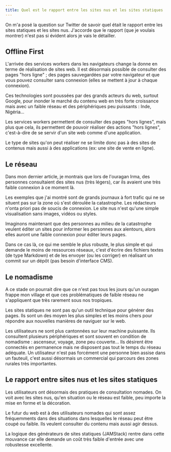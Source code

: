 ```yaml
---
title: Quel est le rapport entre les sites nus et les sites statiques
---
```


On m'a posé la question sur Twitter de savoir quel était le rapport entre les sites statiques et les sites nus. J'accorde que le rapport (que je voulais montrer) n'est pas si évident alors je vais le détailler.

## Offline First

L'arrivée des services workers dans les navigateurs change la donne en terme de réalisation de sites web. Il est désormais possible de consulter des pages "hors ligne" ; des pages sauvegardées par votre navigateur et que vous pouvez consulter sans connexion (elles se mettent à jour à chaque connexion).

Ces technologies sont poussées par des grands acteurs du web, surtout Google, pour inonder le marché du contenu web en très forte croissance mais avec un faible réseau et des périphériques peu puissants : Inde, Nigéria…

Les services workers permettent de consulter des pages "hors lignes", mais plus que cela, ils permettent de pouvoir réaliser des actions "hors lignes", c'est-à-dire de se servir d'un site web comme d'une application.

Le type de sites qu'on peut réaliser ne se limite donc pas à des sites de contenus mais aussi à des applications (ex: une site de vente en ligne).

## Le réseau

Dans mon dernier article, je montrais que lors de l'ouragan Irma, des personnes consultaient des sites nus (très légers), car ils avaient une très faible connexion à ce moment là.

Les exemples que j'ai montré sont de grands journaux à fort trafic qui ne se situent pas sur la zone où s'est déroulée la catastrophe. Les rédacteurs n'onta priori pas de soucis de connexion. Le site nus n'est qu'une simple visualisation sans images, vidéos ou styles.

Imaginons maintenant que des personnes au milieu de la catastrophe veulent éditer un sites pour informer les personnes aux alentours, alors elles auront une faible connexion pour éditer leurs pages.

Dans ce cas là, ce qui me semble le plus robuste, le plus simple et qui demande le moins de ressources réseaux, c'est d'écrire des fichiers textes (de type Markdown) et de les envoyer (ou les corriger) en réalisant un commit sur un dépôt (pas besoin d'interface CMS).

## Le nomadisme

A ce stade on pourrait dire que ce n'est pas tous les jours qu'un ouragan frappe mon village et que ces problématiques de faible réseau ne s'appliquent que très rarement sous nos tropiques.

Les sites statiques ne sont pas qu'un outil technique pour générer des pages. Ils sont un des moyen les plus simples et les moins chers pour répondre aux nouvelles manières de naviguer sur le web.

Les utilisateurs ne sont plus cantonnées sur leur machine puissante. Ils consultent plusieurs périphériques et sont souvent en condition de nomadisme : ascenseur, voyage, zone peu couverte… Ils désirent être connectés en permanence mais ne disposent pas tout le temps du réseau adéquate. Un utilisateur n'est pas forcément une personne bien assise dans un fauteuil, c'est aussi désormais un commercial qui parcours des zones rurales très importantes.

## Le rapport entre sites nus et les sites statiques

Les utilisateurs ont désormais des pratiques de consultation nomades. On voit avec les sites nus, qu'en situation ou le réseau est faible, peu importe la mise en forme et la décoration.

Le futur du web est à des utilisateurs nomades qui sont assez fréquemments dans des situations dans lesquelles le réseau peut être coupé ou faible. Ils veulent consulter du contenu mais aussi agir dessus.

La logique des générateurs de sites statiques (JAMStack) rentre dans cette mouvance car elle demande un coût très faible d'entrée avec une robustesse excellente.

